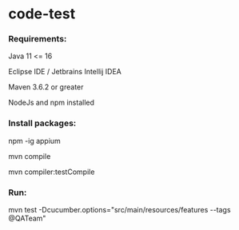 # code-test

### Requirements:
Java 11 <= 16

Eclipse IDE / Jetbrains Intellij IDEA

Maven 3.6.2 or greater

NodeJs and npm installed

### Install packages:
npm -ig appium

mvn compile

mvn compiler:testCompile

### Run:
mvn test -Dcucumber.options="src/main/resources/features --tags @QATeam"

